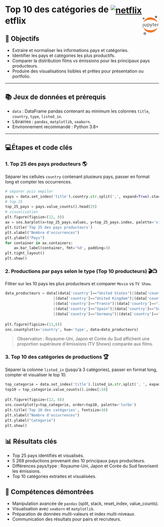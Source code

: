 # **Top 10 des catégories de <a href="#"><img align="center" src="https://upload.wikimedia.org/wikipedia/commons/0/0c/Netflix_2015_N_logo.svg?uselang=fr" alt="netflix" height="36px"></a>etflix**<a href="../"><img align="right" src="../../../../assets/logo/Jupyter.svg" alt="Jupyter" height="64px"></a></h1>
## **🎯 Objectifs**
- Extraire et normaliser les informations pays et catégories.
- Identifier les pays et catégories les plus productifs.
- Comparer la distribution films vs émissions pour les principaux pays producteurs.
- Produire des visualisations lisibles et prêtes pour présentation ou portfolio.
---
## **📚 Jeux de données et prérequis**
- `data` : DataFrame pandas contenant au minimum les colonnes `title`, `country`, `type`, `listed_in`.
- Librairies : `pandas`, `matplotlib`, `seaborn`.
- Environnement recommandé : Python 3.8+
---
## 💻Étapes et code clés 
### 1. Top 25 des pays producteurs 🌎
Séparer les cellules `country` contenant plusieurs pays, passer en format long et compter les occurrences.
```python
# séparer puis empiler
pays = data.set_index('title').country.str.split(',', expand=True).stack().reset_index(level=1, drop=True)
# top 25
top_25_pays = pays.value_counts().head(25)
# visualisation
plt.figure(figsize=(12, 8))
ax = sns.barplot(x=top_25_pays.values, y=top_25_pays.index, palette='viridis')
plt.title('Top 25 des pays producteurs')
plt.xlabel("Nombre d'occurrences")
plt.ylabel("Pays")
for container in ax.containers:
    ax.bar_label(container, fmt='%d', padding=3)
plt.tight_layout()
plt.show()
```
### 2. Productions par pays selon le type (Top 10 producteurs) 🎬📺
Filtrer sur les 10 pays les plus producteurs et comparer `Movie` vs `TV Show`.
```python
data_producteurs = data[(data['country']=="United States")|(data['country']=="India")
                      |(data['country']=="United Kingdom")|(data['country']=="Canada")
                      |(data['country']=="France")|(data['country']=="Japan")
                      |(data['country']=="Spain")|(data['country']=="South Korea")
                      |(data['country']=="Germany")|(data['country']=="Mexico")]

plt.figure(figsize=(11,6))
sns.countplot(x='country', hue='type', data=data_producteurs)
```
> Observation : Royaume-Uni, Japon et Corée du Sud affichent une proportion supérieure d'émissions (TV Shows) comparée aux films.
### 3. Top 10 des catégories de productions 🏆
Séparer la colonne `listed_in` (jusqu'à 3 catégories), passer en format long, compter et visualiser le top 10.
```python
top_categorie = data.set_index('title').listed_in.str.split(', ', expand=True).stack().reset_index(level=1, drop=True)
top10 = top_categorie.value_counts().index[:10]

plt.figure(figsize=(12, 8))
sns.countplot(y=top_categorie, order=top10, palette='turbo')
plt.title('Top 10 des catégories', fontsize=16)
plt.xlabel("Nombre d'occurrences")
plt.ylabel("Catégorie")
plt.show()
```
## **📊 Résultats clés**
- Top 25 pays identifiés et visualisés.  
- 5 269 productions provenant des 10 principaux pays producteurs.  
- Différences pays/type : Royaume-Uni, Japon et Corée du Sud favorisent les émissions.  
- Top 10 catégories extraites et visualisées.  
## **🤝 Compétences démontrées**
- Manipulation avancée de `pandas` (split, stack, reset_index, value_counts).  
- Visualisation avec `seaborn` et `matplotlib`.  
- Préparation de données multi-valeurs et index multi-niveaux.  
- Communication des résultats pour pairs et recruteurs.
<!-- ## **🚀 Perspectives d'amélioration**
- Normalisation des libellés pays et détection des doublons (USA / United States).  
- Nettoyage sémantique des catégories (synonymes, pluriels).  
- Calculs de ratios films/TV par pays.  
- Ajout de colonnes temporelles et analyses de tendance.  
- Passage à des visualisations interactives pour exploration (plotly, dash, streamlit).  
- Transformer l'analyse en pipeline reproductible avec scripts et notebooks.
---
##  **🔄 Reproduire l'analyse**
1. Charger le CSV/JSON dans `data` (pandas).  
2. Exécuter les cellules dans l'ordre indiqué ci-dessus.  
3. Sauvegarder les figures avec `plt.savefig(...)` pour inclusion dans rapports ou README. -->